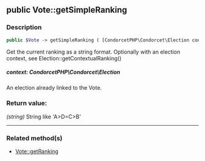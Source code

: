 ## public Vote::getSimpleRanking

### Description    

```php
public $Vote -> getSimpleRanking ( [CondorcetPHP\Condorcet\Election context = null] ) : string
```

Get the current ranking as a string format. Optionally with an election context, see Election::getContextualRanking()
    

##### **context:** *CondorcetPHP\Condorcet\Election*   
An election already linked to the Vote.    


### Return value:   

*(string)* String like 'A>D=C>B'


---------------------------------------

### Related method(s)      

* [Vote::getRanking](../Vote%20Class/public%20Vote--getRanking.md)    
